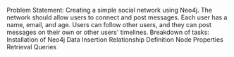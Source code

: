 Problem Statement:
Creating a simple social network using Neo4j. The network should allow users to connect and post messages. Each user has a name, email, and age. Users can follow other users, and they can post messages on their own or other users' timelines.
Breakdown of tasks:
	Installation of Neo4j
	Data Insertion
	Relationship Definition
	Node Properties
	Retrieval Queries

